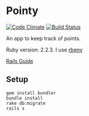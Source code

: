 # Pointy

[![Code Climate](https://codeclimate.com/github/severest/pointy/badges/gpa.svg)](https://codeclimate.com/github/severest/pointy)
[![Build Status](https://travis-ci.org/severest/pointy.svg?branch=master)](https://travis-ci.org/severest/pointy)

An app to keep track of points.

Ruby version: 2.2.3. I use [rbenv](https://github.com/rbenv/rbenv)

[Rails Guide](http://guides.rubyonrails.org/getting_started.html)

## Setup

```
gem install bundler
bundle install
rake db:migrate
rails s
```
